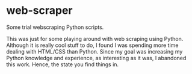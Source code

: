 # web-scraper
Some trial webscraping Python scripts.

This was just for some playing around with web scraping using Python.
Although it is really cool stuff to do, I found I was spending more time
dealing with HTML/CSS than Python. Since my goal was increasing my Python
knowledge and experience, as interesting as it was, I abandoned this work.
Hence, the state you find things in.
